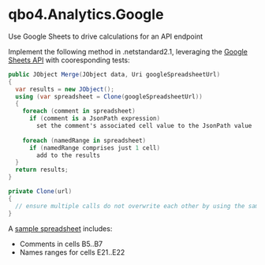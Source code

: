 # qbo4.Analytics.Google

Use Google Sheets to drive calculations for an API endpoint

Implement the following method in .netstandard2.1, leveraging the [Google Sheets API](https://developers.google.com/sheets/api/quickstart/dotnet) with cooresponding tests:

``` csharp
public JObject Merge(JObject data, Uri googleSpreadsheetUrl) 
{
  var results = new JObject();
  using (var spreadsheet = Clone(googleSpreadsheetUrl))
  {
    foreach (comment in spreadsheet)
      if (comment is a JsonPath expression)
        set the comment's associated cell value to the JsonPath value
      
    foreach (namedRange in spreadsheet)
      if (namedRange comprises just 1 cell)
        add to the results
  }
  return results;  
}

private Clone(url) 
{
  // ensure multiple calls do not overwrite each other by using the same spreadsheet at the same time
}
```

A [sample spreadsheet](https://docs.google.com/spreadsheets/d/1f0J7bvcAjj21wK32CqfVJsr_jLHJiL-jIm9_Y9kXGiI/edit?usp=sharing) includes:

- Comments in cells B5..B7
- Names ranges for cells E21..E22


